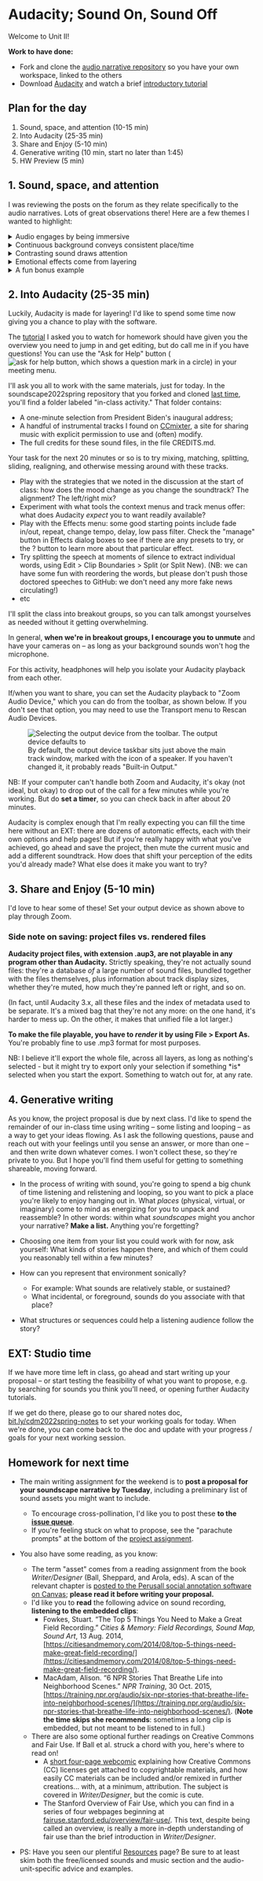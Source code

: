 # Audacity; Sound On, Sound Off

Welcome to Unit II!

**Work to have done:**

* Fork and clone the [audio narrative repository](https://github.com/benmiller314/soundscape2022spring) so you have your own workspace, linked to the others
* Download [Audacity](https://www.audacityteam.org/download/) and watch a brief [introductory tutorial](https://www.youtube.com/watch?v=8oOaXWdmMcc)


## Plan for the day

1. Sound, space, and attention (10-15 min)
2. Into Audacity (25-35 min)
3. Share and Enjoy (5-10 min)
4. Generative writing (10 min, start no later than 1:45)
5. HW Preview (5 min)



## 1. Sound, space, and attention

<!-- Have Tyller's piece open from the beginning, so you can illustrate points by demoing what she's done (e.g. soloing or muting). -->

I was reviewing the posts on the forum as they relate specifically to the audio narratives. Lots of great observations there! Here are a few themes I wanted to highlight:

<details><summary>Audio engages by being immersive</summary>

<p>Jenna noted how, in "A Haunted Halt," "when the girl talking increased the speed of her breathing and the music got increasingly suspenseful. This in turn also made me as a listener feel equally paranoid." Jin Jin, similarly, commented that even though she recognized the craft in certain automated effects, such as distortion, she "had to lower the volume to make [her] feel a little safer in [her] studio apartment."</p>

<p>Part of this, I suspect, is that we use our ears to orient ourselves in space: when we hear something more in our left ear than our right, we're attuned to turn toward it. Headphones can recreate that effect, as in "Come Over for Dinner," when the narrator turns away from the boiling water and it shifts locations.</p>

<p>Evan also pointed out an interactive component to this kind of immersive engagment: "Everyone will probably imagine something slightly different. For the coffee shop soundscape, probably everyone will envision... a coffee shop. But I'm probably the only one who imagined the specific coffee shop in my hometown that my friends and I would go to. The ambiguity from not having fixed visuals allowed me as a listener more input (and forced from me more attention) into the overall experience, even if I didn't actually 'do' anything."</p>

</details>

<details><summary>Continuous background conveys consistent place/time</summary>
<p>Amanda, writing about "Coffee Shop Conversations," pointed out that "you could even tell when the narrator was zoning out because the background noise started to fade out and it was only their voice. You can also tell when the narrator was being drawn back into reality because there was an outside voice saying, 'Excuse me' and as that 'Excuse me' got louder and louder the closer the narrator came back to their surroundings."</p>

<p>Relatedly, many podcasts and radio shows also use short musical interludes to smooth changes from one "act" or segment to another: the music provides continuity across the gap.</p>
</details>

<details><summary>Contrasting sound draws attention</summary>
<p>The opposite of the previous point is that abrupt changes in background can be used to create a sense of a scene change, or a jump forward in time.</p>

<p>But, more mundanely, the incidental sounds like chopping, cash registers, or broken glass, give us a sense of time passing – of something happening. These "events" drew a lot of attention in your comments. And this makes sense: one definition of narrative is <em>interruption of a stable context</em>, and the fallout of that interruption. When sounds recur or extend, they create a stable context. One that we can break.</p>

<p>On the other hand, a long time <em>without</em> a change can drain attention: you can often get away with very short clips more easily than very long ones.</p>
</details>

<details><summary>Emotional effects come from layering</summary>

<p>Jin Jin pointed out the way the sum is more than the whole of its parts: "In 'Coffee Shop Conversations,' you can hear the audio overlaying each other; from the indistinguishable chatting happening in the background, to pouring of coffee, and forth most, the conversation between the cashier and the customer. These sounds reminded me of modularity; the audio clips are not separate from each other, but rather, they overlap and work together to create something uniform."</p>

<p>Elise added the emotional stakes: "Even if a person could not understand the dialogue in each of the stories we still automatically associate the music or noises layered into the story to a feeling. For example from the eery sounds and screams in the haunted house project one would be able to recognize that something scary is happening and that the girl is frightened."</p>

</details>

<details><summary>A fun bonus example</summary>

<p>Remember this anxious arrival?</p>

<iframe width="560" height="315" src="https://www.youtube.com/embed/7WIw4IbIwG8?start=8" title="YouTube video player" frameborder="0" allow="accelerometer; autoplay; clipboard-write; encrypted-media; gyroscope; picture-in-picture" allowfullscreen></iframe>

<p>Here it is again, remastered:</p>

<blockquote class="instagram-media" data-instgrm-captioned data-instgrm-permalink="https://www.instagram.com/p/BEZj3YMyAk_/?utm_source=ig_embed&amp;utm_campaign=loading" data-instgrm-version="14" style=" background:#FFF; border:0; border-radius:3px; box-shadow:0 0 1px 0 rgba(0,0,0,0.5),0 1px 10px 0 rgba(0,0,0,0.15); margin: 1px; max-width:540px; min-width:326px; padding:0; width:99.375%; width:-webkit-calc(100% - 2px); width:calc(100% - 2px);"><div style="padding:16px;"> <a href="https://www.instagram.com/p/BEZj3YMyAk_/?utm_source=ig_embed&amp;utm_campaign=loading" style=" background:#FFFFFF; line-height:0; padding:0 0; text-align:center; text-decoration:none; width:100%;" target="_blank"> <div style=" display: flex; flex-direction: row; align-items: center;"> <div style="background-color: #F4F4F4; border-radius: 50%; flex-grow: 0; height: 40px; margin-right: 14px; width: 40px;"></div> <div style="display: flex; flex-direction: column; flex-grow: 1; justify-content: center;"> <div style=" background-color: #F4F4F4; border-radius: 4px; flex-grow: 0; height: 14px; margin-bottom: 6px; width: 100px;"></div> <div style=" background-color: #F4F4F4; border-radius: 4px; flex-grow: 0; height: 14px; width: 60px;"></div></div></div><div style="padding: 19% 0;"></div> <div style="display:block; height:50px; margin:0 auto 12px; width:50px;"><svg width="50px" height="50px" viewBox="0 0 60 60" version="1.1" xmlns="https://www.w3.org/2000/svg" xmlns:xlink="https://www.w3.org/1999/xlink"><g stroke="none" stroke-width="1" fill="none" fill-rule="evenodd"><g transform="translate(-511.000000, -20.000000)" fill="#000000"><g><path d="M556.869,30.41 C554.814,30.41 553.148,32.076 553.148,34.131 C553.148,36.186 554.814,37.852 556.869,37.852 C558.924,37.852 560.59,36.186 560.59,34.131 C560.59,32.076 558.924,30.41 556.869,30.41 M541,60.657 C535.114,60.657 530.342,55.887 530.342,50 C530.342,44.114 535.114,39.342 541,39.342 C546.887,39.342 551.658,44.114 551.658,50 C551.658,55.887 546.887,60.657 541,60.657 M541,33.886 C532.1,33.886 524.886,41.1 524.886,50 C524.886,58.899 532.1,66.113 541,66.113 C549.9,66.113 557.115,58.899 557.115,50 C557.115,41.1 549.9,33.886 541,33.886 M565.378,62.101 C565.244,65.022 564.756,66.606 564.346,67.663 C563.803,69.06 563.154,70.057 562.106,71.106 C561.058,72.155 560.06,72.803 558.662,73.347 C557.607,73.757 556.021,74.244 553.102,74.378 C549.944,74.521 548.997,74.552 541,74.552 C533.003,74.552 532.056,74.521 528.898,74.378 C525.979,74.244 524.393,73.757 523.338,73.347 C521.94,72.803 520.942,72.155 519.894,71.106 C518.846,70.057 518.197,69.06 517.654,67.663 C517.244,66.606 516.755,65.022 516.623,62.101 C516.479,58.943 516.448,57.996 516.448,50 C516.448,42.003 516.479,41.056 516.623,37.899 C516.755,34.978 517.244,33.391 517.654,32.338 C518.197,30.938 518.846,29.942 519.894,28.894 C520.942,27.846 521.94,27.196 523.338,26.654 C524.393,26.244 525.979,25.756 528.898,25.623 C532.057,25.479 533.004,25.448 541,25.448 C548.997,25.448 549.943,25.479 553.102,25.623 C556.021,25.756 557.607,26.244 558.662,26.654 C560.06,27.196 561.058,27.846 562.106,28.894 C563.154,29.942 563.803,30.938 564.346,32.338 C564.756,33.391 565.244,34.978 565.378,37.899 C565.522,41.056 565.552,42.003 565.552,50 C565.552,57.996 565.522,58.943 565.378,62.101 M570.82,37.631 C570.674,34.438 570.167,32.258 569.425,30.349 C568.659,28.377 567.633,26.702 565.965,25.035 C564.297,23.368 562.623,22.342 560.652,21.575 C558.743,20.834 556.562,20.326 553.369,20.18 C550.169,20.033 549.148,20 541,20 C532.853,20 531.831,20.033 528.631,20.18 C525.438,20.326 523.257,20.834 521.349,21.575 C519.376,22.342 517.703,23.368 516.035,25.035 C514.368,26.702 513.342,28.377 512.574,30.349 C511.834,32.258 511.326,34.438 511.181,37.631 C511.035,40.831 511,41.851 511,50 C511,58.147 511.035,59.17 511.181,62.369 C511.326,65.562 511.834,67.743 512.574,69.651 C513.342,71.625 514.368,73.296 516.035,74.965 C517.703,76.634 519.376,77.658 521.349,78.425 C523.257,79.167 525.438,79.673 528.631,79.82 C531.831,79.965 532.853,80.001 541,80.001 C549.148,80.001 550.169,79.965 553.369,79.82 C556.562,79.673 558.743,79.167 560.652,78.425 C562.623,77.658 564.297,76.634 565.965,74.965 C567.633,73.296 568.659,71.625 569.425,69.651 C570.167,67.743 570.674,65.562 570.82,62.369 C570.966,59.17 571,58.147 571,50 C571,41.851 570.966,40.831 570.82,37.631"></path></g></g></g></svg></div><div style="padding-top: 8px;"> <div style=" color:#3897f0; font-family:Arial,sans-serif; font-size:14px; font-style:normal; font-weight:550; line-height:18px;">View this post on Instagram</div></div><div style="padding: 12.5% 0;"></div> <div style="display: flex; flex-direction: row; margin-bottom: 14px; align-items: center;"><div> <div style="background-color: #F4F4F4; border-radius: 50%; height: 12.5px; width: 12.5px; transform: translateX(0px) translateY(7px);"></div> <div style="background-color: #F4F4F4; height: 12.5px; transform: rotate(-45deg) translateX(3px) translateY(1px); width: 12.5px; flex-grow: 0; margin-right: 14px; margin-left: 2px;"></div> <div style="background-color: #F4F4F4; border-radius: 50%; height: 12.5px; width: 12.5px; transform: translateX(9px) translateY(-18px);"></div></div><div style="margin-left: 8px;"> <div style=" background-color: #F4F4F4; border-radius: 50%; flex-grow: 0; height: 20px; width: 20px;"></div> <div style=" width: 0; height: 0; border-top: 2px solid transparent; border-left: 6px solid #f4f4f4; border-bottom: 2px solid transparent; transform: translateX(16px) translateY(-4px) rotate(30deg)"></div></div><div style="margin-left: auto;"> <div style=" width: 0px; border-top: 8px solid #F4F4F4; border-right: 8px solid transparent; transform: translateY(16px);"></div> <div style=" background-color: #F4F4F4; flex-grow: 0; height: 12px; width: 16px; transform: translateY(-4px);"></div> <div style=" width: 0; height: 0; border-top: 8px solid #F4F4F4; border-left: 8px solid transparent; transform: translateY(-4px) translateX(8px);"></div></div></div> <div style="display: flex; flex-direction: column; flex-grow: 1; justify-content: center; margin-bottom: 24px;"> <div style=" background-color: #F4F4F4; border-radius: 4px; flex-grow: 0; height: 14px; margin-bottom: 6px; width: 224px;"></div> <div style=" background-color: #F4F4F4; border-radius: 4px; flex-grow: 0; height: 14px; width: 144px;"></div></div></a><p style=" color:#c9c8cd; font-family:Arial,sans-serif; font-size:14px; line-height:17px; margin-bottom:0; margin-top:8px; overflow:hidden; padding:8px 0 7px; text-align:center; text-overflow:ellipsis; white-space:nowrap;"><a href="https://www.instagram.com/p/BEZj3YMyAk_/?utm_source=ig_embed&amp;utm_campaign=loading" style=" color:#c9c8cd; font-family:Arial,sans-serif; font-size:14px; font-style:normal; font-weight:normal; line-height:17px; text-decoration:none;" target="_blank">A post shared by Star Wars Remastered® (@starwars.remastered)</a></p></div></blockquote> <script async src="//www.instagram.com/embed.js"></script>

</details>

## 2. Into Audacity (25-35 min)

Luckily, Audacity is made for layering! I'd like to spend some time now giving you a chance to play with the software.

The [tutorial](https://www.youtube.com/watch?v=8oOaXWdmMcc) I asked you to watch for homework should have given you the overview you need to jump in and get editing, but do call me in if you have questions! You can use the "Ask for Help" button (<img src="https://assets.zoom.us/images/en-us/desktop/generic/in-meeting/ask-for-help-icon.png" alt="ask for help button, which shows a question mark in a circle" class="d-inline-block" />) in your meeting menu.

I'll ask you all to work with the same materials, just for today. In the soundscape2022spring repository that you forked and cloned [last time](lesson-03), you'll find a folder labeled "in-class activity." That folder contains:

* A one-minute selection from President Biden's inaugural address;
* A handful of instrumental tracks I found on [CCmixter](http://dig.ccmixter.org/), a site for sharing music with explicit permission to use and (often) modify.
* The full credits for these sound files, in the file CREDITS.md.

<div class="alert alert-success">
Your task for the next 20 minutes or so is to try mixing, matching, splitting, sliding, realigning, and otherwise messing around with these tracks.
<ul><li>Play with the strategies that we noted in the discussion at the start of class: how does the mood change as you change the soundtrack? The alignment? The left/right mix?</li>
<li>Experiment with what tools the context menus and track menus offer: what does Audacity <em>expect</em> you to want readily available?</li>
<li>Play with the Effects menu: some good starting points include fade in/out, repeat, change tempo, delay, low pass filter. Check the "manage" button in Effects dialog boxes to see if there are any presets to try, or the ? button to learn more about that particular effect.</li>
<li>Try splitting the speech at moments of silence to extract individual words, using Edit > Clip Boundaries > Split (or Split New). (NB: we can have some fun with reordering the words, but please don't push those doctored speeches to GitHub: we don't need any more fake news circulating!)</li>
<li>etc</li>
</ul>
</div>

I'll split the class into breakout groups, so you can talk amongst yourselves as needed without it getting overwhelming.  



<div class="alert alert-info">
In general, <strong>when we're in breakout groups, I encourage you to unmute</strong> and have your cameras on – as long as your background sounds won't hog the microphone.
</div>

For this activity, headphones will help you isolate your Audacity playback from each other.

If/when you want to share, you can set the Audacity playback to "Zoom Audio Device," which you can do from the toolbar, as shown below. If you don't see that option, you may need to use the Transport menu to Rescan Audio Devices.

<figure>
<img src="{{site.course.base_path}}/assets/img/audacity--output-device-3.png" alt="Selecting the output device from the toolbar. The output device defaults to "Built-in Output." />
<figcaption>By default, the output device taskbar sits just above the main track window, marked with the icon of a speaker. If you haven't changed it, it probably reads "Built-in Output."</figcaption>
</figure>

<div class="alert alert-warning">NB: If your computer can't handle both Zoom and Audacity, it's okay (not ideal, but okay) to drop out of the call for a few minutes while you're working. But do <strong>set a timer</strong>, so you can check back in after about 20 minutes.</div>


Audacity is complex enough that I'm really expecting you can fill the time here without an EXT: there are dozens of automatic effects, each with their own options and help pages! But if you're really happy with what you've achieved, go ahead and save the project, then mute the current music and add a different soundtrack. How does that shift your perception of the edits you'd already made? What else does it make you want to try?

## 3. Share and Enjoy (5-10 min)

I'd love to hear some of these! Set your output device as shown above to play through Zoom.


### Side note on saving: project files vs. rendered files

**Audacity project files, with extension .aup3, are not playable in any program other than Audacity.** Strictly speaking, they're not actually sound files: they're a database *of* a large number of sound files, bundled together with the files themselves, plus information about track display sizes, whether they're muted, how much they're panned left or right, and so on.

(In fact, until Audacity 3.x, all these files and the index of metadata used to be separate. It's a mixed bag that they're not any more: on the one hand, it's harder to mess up. On the other, it makes that unified file a lot larger.)

**To make the file playable, you have to *render* it by using File > Export As.** You're probably fine to use .mp3 format for most purposes.

<div class="alert alert-warning">
NB: I believe it'll export the whole file, across all layers, as long as nothing's selected - but it might try to export only your selection if something *is* selected when you start the export. Something to watch out for, at any rate.
</div>

## 4. Generative writing

As you know, the project proposal is due by next class. I'd like to spend the remainder of our in-class time using writing – some listing and looping – as a way to get your ideas flowing. As I ask the following questions, pause and reach out with your feelings until you sense an answer, or more than one – and then write down whatever comes. I won't collect these, so they're private to you. But I hope you'll find them useful for getting to something shareable, moving forward.

- In the process of writing with sound, you're going to spend a big chunk of time listening and relistening and looping, so you want to pick a place you're likely to enjoy hanging out in. What _places_ (physical, virtual, or imaginary) come to mind as energizing for you to unpack and reassemble? In other words: within what _soundscapes_ might you anchor your narrative? **Make a list.** Anything you're forgetting?

- Choosing one item from your list you could work with for now, ask yourself: What kinds of stories happen there, and which of them could you reasonably tell within a few minutes?

- How can you represent that environment sonically?
  * For example: What sounds are relatively stable, or sustained?
  * What incidental, or foreground, sounds do you associate with that place?

- What structures or sequences could help a listening audience follow the story?


## EXT: Studio time

If we have more time left in class, go ahead and start writing up your proposal – or start testing the feasibility of what you want to propose, e.g. by searching for sounds you think you'll need, or opening further Audacity tutorials.

If we get do there, please go to our shared notes doc, [bit.ly/cdm2022spring-notes](http://bit.ly/cdm2022spring-notes) to set your working goals for today. When we're done, you can come back to the doc and update with your progress / goals for your next working session.


## Homework for next time

* The main writing assignment for the weekend is to <strong>post a proposal for your soundscape narrative by Tuesday</strong>, including a preliminary list of sound assets you might want to include.
  - To encourage cross-pollination, I'd like you to post these **to the [issue queue]({{site.github.issues_url}})**.
  - If you're feeling stuck on what to propose, see the <a title="Because you reach for them when you feel like you're falling">"parachute prompts"</a> at the bottom of the [project assignment](https://github.com/benmiller314/soundscape{{site.course.slugterm}}#parachute-prompts).

* You also have some reading, as you know:
   * The term "asset" comes from a reading assignment from the book _Writer/Designer_ (Ball, Sheppard, and Arola, eds). A scan of the relevant chapter is <a title="not posted to preserve the limited distribution that helps justify my fair use claim (as does my colorless copy and the limited amount copied, relative to the book)" href="{{site.canvas_url}}/assignments/849366">posted to the Perusall social annotation software on Canvas</a>; **please read it before writing your proposal.**
   * I'd like you to **read** the following advice on sound recording, **listening to the embedded clips**:
     - Fowkes, Stuart. “The Top 5 Things You Need to Make a Great Field Recording.” *Cities & Memory: Field Recordings, Sound Map, Sound Art*, 13 Aug. 2014, [https://citiesandmemory.com/2014/08/top-5-things-need-make-great-field-recording/](https://citiesandmemory.com/2014/08/top-5-things-need-make-great-field-recording/).
     - MacAdam, Alison. “6 NPR Stories That Breathe Life into Neighborhood Scenes.” *NPR Training*, 30 Oct. 2015, [https://training.npr.org/audio/six-npr-stories-that-breathe-life-into-neighborhood-scenes/](https://training.npr.org/audio/six-npr-stories-that-breathe-life-into-neighborhood-scenes/). (**Note the time skips she recommends**: sometimes a long clip is embedded, but not meant to be listened to in full.)
  * There are also some optional further readings on Creative Commons and Fair Use. If Ball et al. struck a chord with you, here's where to read on!
    - A [short four-page webcomic](https://wiki.creativecommons.org/wiki/Howitworks_Comic1) explaining how Creative Commons (CC) licenses get attached to copyrightable materials, and how easily CC materials can be included and/or remixed in further creations... with, at a minimum, attribution. The subject is covered in _Writer/Designer_, but the comic is cute.
    - The Stanford Overview of Fair Use, which you can find in a series of four webpages beginning at [fairuse.stanford.edu/overview/fair-use/](https://fairuse.stanford.edu/overview/fair-use/). This text, despite being called an overview, is really a more in-depth understanding of fair use than the brief introduction in _Writer/Designer_.

* PS: Have you seen our plentiful <a href="{{site.github_url}}/resources">Resources</a> page? Be sure to at least skim both the free/licensed sounds and music section and the audio-unit-specific advice and examples.
